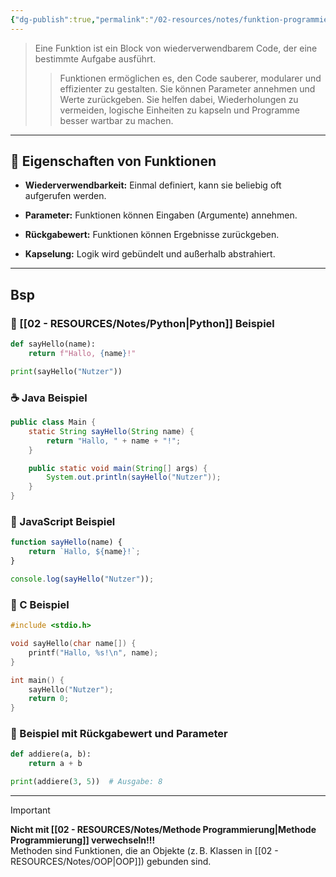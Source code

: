 ```yaml
---
{"dg-publish":true,"permalink":"/02-resources/notes/funktion-programmierung/","tags":["informatik/code"],"noteIcon":"","updated":"2025-09-10T16:33:01.000+02:00"}
---
```


> Eine Funktion ist ein Block von wiederverwendbarem Code, der eine bestimmte Aufgabe ausführt.
> 
> > Funktionen ermöglichen es, den Code sauberer, modularer und effizienter zu gestalten. Sie können Parameter annehmen und Werte zurückgeben. Sie helfen dabei, Wiederholungen zu vermeiden, logische Einheiten zu kapseln und Programme besser wartbar zu machen.

---

## 🧠 Eigenschaften von Funktionen

- **Wiederverwendbarkeit:** Einmal definiert, kann sie beliebig oft aufgerufen werden.
    
- **Parameter:** Funktionen können Eingaben (Argumente) annehmen.
    
- **Rückgabewert:** Funktionen können Ergebnisse zurückgeben.
    
- **Kapselung:** Logik wird gebündelt und außerhalb abstrahiert.
    

---

## Bsp
### 🐍 [[02 - RESOURCES/Notes/Python\|Python]] Beispiel

```python
def sayHello(name):
    return f"Hallo, {name}!"

print(sayHello("Nutzer"))
```

### ☕ Java Beispiel

```java
public class Main {
    static String sayHello(String name) {
        return "Hallo, " + name + "!";
    }

    public static void main(String[] args) {
        System.out.println(sayHello("Nutzer"));
    }
}
```

### 🧾 JavaScript Beispiel

```javascript
function sayHello(name) {
    return `Hallo, ${name}!`;
}

console.log(sayHello("Nutzer"));
```

### 🔣 C Beispiel

```c
#include <stdio.h>

void sayHello(char name[]) {
    printf("Hallo, %s!\n", name);
}

int main() {
    sayHello("Nutzer");
    return 0;
}
```


### 📌 Beispiel mit Rückgabewert und Parameter

```python
def addiere(a, b):
    return a + b

print(addiere(3, 5))  # Ausgabe: 8
```

---

> [!IMPORTANT]  
> **Nicht mit [[02 - RESOURCES/Notes/Methode Programmierung\|Methode Programmierung]] verwechseln!!!**  
> Methoden sind Funktionen, die an Objekte (z. B. Klassen in [[02 - RESOURCES/Notes/OOP\|OOP]]) gebunden sind.
